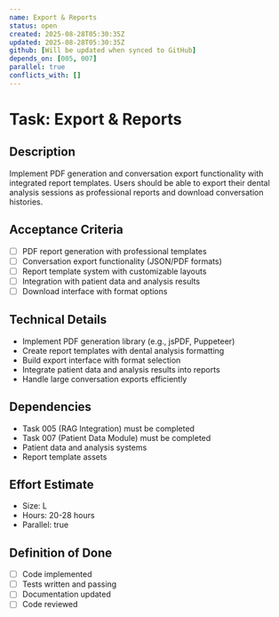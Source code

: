 ```yaml
---
name: Export & Reports
status: open
created: 2025-08-28T05:30:35Z
updated: 2025-08-28T05:30:35Z
github: [Will be updated when synced to GitHub]
depends_on: [005, 007]
parallel: true
conflicts_with: []
---
```


# Task: Export & Reports

## Description
Implement PDF generation and conversation export functionality with integrated report templates. Users should be able to export their dental analysis sessions as professional reports and download conversation histories.

## Acceptance Criteria  
- [ ] PDF report generation with professional templates
- [ ] Conversation export functionality (JSON/PDF formats)
- [ ] Report template system with customizable layouts
- [ ] Integration with patient data and analysis results
- [ ] Download interface with format options

## Technical Details
- Implement PDF generation library (e.g., jsPDF, Puppeteer)
- Create report templates with dental analysis formatting
- Build export interface with format selection
- Integrate patient data and analysis results into reports
- Handle large conversation exports efficiently

## Dependencies
- Task 005 (RAG Integration) must be completed
- Task 007 (Patient Data Module) must be completed
- Patient data and analysis systems
- Report template assets

## Effort Estimate
- Size: L
- Hours: 20-28 hours  
- Parallel: true

## Definition of Done
- [ ] Code implemented
- [ ] Tests written and passing
- [ ] Documentation updated
- [ ] Code reviewed
